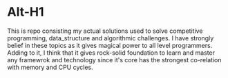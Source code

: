 Alt-H1
======
This is repo consisting my actual solutions 
used to solve competitive programming,
data_structure and algorithmic challenges.
I have strongly belief in these topics 
as it gives magical power to all level
programmers.
Adding to it, I think that it gives 
rock-solid foundation to learn and master
any framewrok and technology since it's core
has the strongest co-relation with memory and
CPU cycles.
